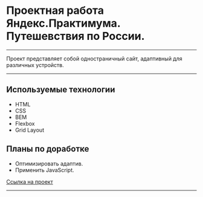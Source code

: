 # Проектная работа Яндекс.Практимума. Путешевствия по России.

---

Проект представляет собой одностраничный сайт, адаптивный для различных устройств.

---

## Используемые технологии
* HTML
* CSS
* BEM
* Flexbox
* Grid Layout

## Планы по доработке
* Оптимизировать адаптив.
* Применить JavaScript.

[Ссылка на проект](https://totalretard.github.io/russian-travel/)

---

